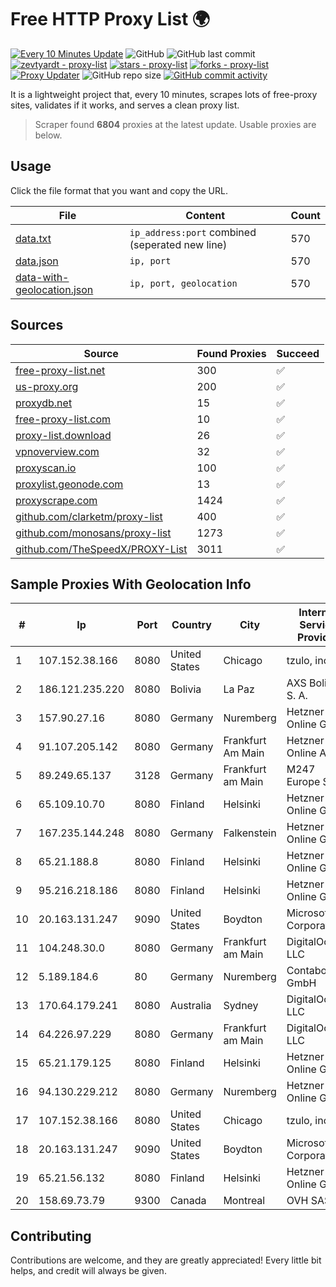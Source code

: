 
# Free HTTP Proxy List 🌍

[![Every 10 Minutes Update](https://github.com/mertguvencli/http-proxy-list/actions/workflows/main.yml/badge.svg?branch=main)](https://github.com/mertguvencli/http-proxy-list/actions/workflows/main.yml)
![GitHub](https://img.shields.io/github/license/mertguvencli/http-proxy-list)
![GitHub last commit](https://img.shields.io/github/last-commit/mertguvencli/http-proxy-list)
[![zevtyardt - proxy-list](https://img.shields.io/static/v1?label=zevtyardt&message=proxy-list&color=blue&logo=github)](https://github.com/zevtyardt/proxy-list "Go to GitHub repo")
[![stars - proxy-list](https://img.shields.io/github/stars/zevtyardt/proxy-list?style=social)](https://github.com/zevtyardt/proxy-list)
[![forks - proxy-list](https://img.shields.io/github/forks/zevtyardt/proxy-list?style=social)](https://github.com/zevtyardt/proxy-list)
[![Proxy Updater](https://github.com/zevtyardt/proxy-list/workflows/Proxy%20Updater/badge.svg)](https://github.com/zevtyardt/proxy-list/actions?query=workflow:"Proxy+Updater")
![GitHub repo size](https://img.shields.io/github/repo-size/zevtyardt/proxy-list)
[![GitHub commit activity](https://img.shields.io/github/commit-activity/m/zevtyardt/proxy-list?logo=commits)](https://github.com/zevtyardt/proxy-list/commits/main)

It is a lightweight project that, every 10 minutes, scrapes lots of free-proxy sites, validates if it works, and serves a clean proxy list.

> Scraper found **6804** proxies at the latest update. Usable proxies are below.

## Usage

Click the file format that you want and copy the URL.

|File|Content|Count|
|----|-------|-----|
|[data.txt](https://raw.githubusercontent.com/mertguvencli/http-proxy-list/main/proxy-list/data.txt)|`ip_address:port` combined (seperated new line)|570|
|[data.json](https://raw.githubusercontent.com/mertguvencli/http-proxy-list/main/proxy-list/data.json)|`ip, port`|570|
|[data-with-geolocation.json](https://raw.githubusercontent.com/mertguvencli/http-proxy-list/main/proxy-list/data-with-geolocation.json)|`ip, port, geolocation`|570|

## Sources

|Source|Found Proxies|Succeed|
|------|-------------|-------|
|[free-proxy-list.net](https://free-proxy-list.net)|300|✅|
|[us-proxy.org](https://www.us-proxy.org)|200|✅|
|[proxydb.net](http://proxydb.net)|15|✅|
|[free-proxy-list.com](https://free-proxy-list.com/?page=&port=&type%5B%5D=http&type%5B%5D=https&up_time=0&search=Search)|10|✅|
|[proxy-list.download](https://www.proxy-list.download/HTTP)|26|✅|
|[vpnoverview.com](https://vpnoverview.com/privacy/anonymous-browsing/free-proxy-servers)|32|✅|
|[proxyscan.io](https://www.proxyscan.io)|100|✅|
|[proxylist.geonode.com](https://proxylist.geonode.com/api/proxy-list?limit=300&page=1&sort_by=lastChecked&sort_type=desc&protocols=http,https)|13|✅|
|[proxyscrape.com](https://api.proxyscrape.com/v2/?request=displayproxies&protocol=http&timeout=10000&country=all&ssl=all&anonymity=all)|1424|✅|
|[github.com/clarketm/proxy-list](https://raw.githubusercontent.com/clarketm/proxy-list/master/proxy-list-raw.txt)|400|✅|
|[github.com/monosans/proxy-list](https://raw.githubusercontent.com/monosans/proxy-list/main/proxies/http.txt)|1273|✅|
|[github.com/TheSpeedX/PROXY-List](https://raw.githubusercontent.com/TheSpeedX/PROXY-List/master/http.txt)|3011|✅|


## Sample Proxies With Geolocation Info

|#|Ip|Port|Country|City|Internet Service Provider|
|-|--|----|-------|----|-------------------------|
|1|107.152.38.166|8080|United States|Chicago|tzulo, inc.|
|2|186.121.235.220|8080|Bolivia|La Paz|AXS Bolivia S. A.|
|3|157.90.27.16|8080|Germany|Nuremberg|Hetzner Online GmbH|
|4|91.107.205.142|8080|Germany|Frankfurt Am Main|Hetzner Online AG|
|5|89.249.65.137|3128|Germany|Frankfurt am Main|M247 Europe SRL|
|6|65.109.10.70|8080|Finland|Helsinki|Hetzner Online GmbH|
|7|167.235.144.248|8080|Germany|Falkenstein|Hetzner Online GmbH|
|8|65.21.188.8|8080|Finland|Helsinki|Hetzner Online GmbH|
|9|95.216.218.186|8080|Finland|Helsinki|Hetzner Online GmbH|
|10|20.163.131.247|9090|United States|Boydton|Microsoft Corporation|
|11|104.248.30.0|8080|Germany|Frankfurt am Main|DigitalOcean, LLC|
|12|5.189.184.6|80|Germany|Nuremberg|Contabo GmbH|
|13|170.64.179.241|8080|Australia|Sydney|DigitalOcean, LLC|
|14|64.226.97.229|8080|Germany|Frankfurt am Main|DigitalOcean, LLC|
|15|65.21.179.125|8080|Finland|Helsinki|Hetzner Online GmbH|
|16|94.130.229.212|8080|Germany|Nuremberg|Hetzner Online GmbH|
|17|107.152.38.166|8080|United States|Chicago|tzulo, inc.|
|18|20.163.131.247|9090|United States|Boydton|Microsoft Corporation|
|19|65.21.56.132|8080|Finland|Helsinki|Hetzner Online GmbH|
|20|158.69.73.79|9300|Canada|Montreal|OVH SAS|



## Contributing

Contributions are welcome, and they are greatly appreciated! Every
little bit helps, and credit will always be given.

